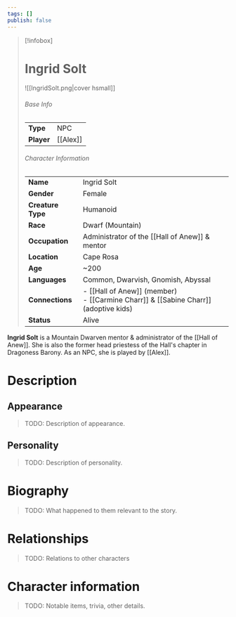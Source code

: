 ```yaml
---
tags: []
publish: false
---
```

> [!infobox]  
> # Ingrid Solt
> ![[IngridSolt.png|cover hsmall]]  
> ###### Base Info
> | | |  
> |---|---|  
> | **Type** | NPC |
> | **Player** | [[Alex]] |
> ###### Character Information  
> | | |  
> |---|---|  
> | **Name** | Ingrid Solt |
> | **Gender** | Female | 
> | **Creature Type** | Humanoid |
> | **Race** | Dwarf (Mountain) |  
> | **Occupation** | Administrator of the [[Hall of Anew]] & mentor |  
> | **Location** | Cape Rosa |
> | **Age** | ~200 |
> | **Languages** | Common, Dwarvish, Gnomish, Abyssal |
> | **Connections** | - [[Hall of Anew]] (member)<br>- [[Carmine Charr]] & [[Sabine Charr]] (adoptive kids) |
> | **Status** | Alive |

**Ingrid Solt** is a Mountain Dwarven mentor & administrator of the [[Hall of Anew]]. She is also the former head priestess of the Hall's chapter in Dragoness Barony. As an NPC, she is played by [[Alex]].
# Description
## Appearance
> TODO: Description of appearance.
## Personality
> TODO: Description of personality.
# Biography
> TODO: What happened to them relevant to the story.
# Relationships
> TODO: Relations to other characters
# Character information
> TODO: Notable items, trivia, other details.

